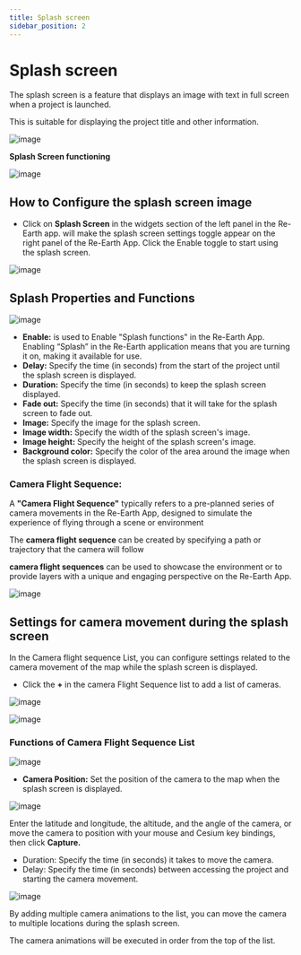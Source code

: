 ```yaml
---
title: Splash screen
sidebar_position: 2
---
```


# Splash screen

The splash screen is a feature that displays an image with text in full screen when a project is launched.

This is suitable for displaying the project title and other information.

![image](./img/0.gif)

**Splash Screen functioning**

![image](./img/1.gif)

## How to Configure the splash screen image

- Click on **Splash Screen** in the widgets section of the left panel in the Re-Earth app. will make the splash screen settings toggle appear on the right panel of the Re-Earth App. Click the Enable toggle to start using the splash screen.

![image](./img/0.png)

## Splash Properties and Functions

![image](./img/1.png)

- **Enable:** is used to Enable "Splash functions" in the Re-Earth App. Enabling “Splash” in the Re-Earth application means that you are turning it on, making it available for use.
- **Delay:** Specify the time (in seconds) from the start of the project until the splash screen is displayed.
- **Duration:** Specify the time (in seconds) to keep the splash screen displayed.
- **Fade out:** Specify the time (in seconds) that it will take for the splash screen to fade out.
- **Image:** Specify the image for the splash screen.
- **Image width:** Specify the width of the splash screen's image.
- **Image height:** Specify the height of the splash screen's image.
- **Background color:** Specify the color of the area around the image when the splash screen is displayed.

### **Camera Flight Sequence**:

A **"Camera Flight Sequence"** typically refers to a pre-planned series of camera movements in the Re-Earth App, designed to simulate the experience of flying through a scene or environment

The **camera flight sequence** can be created by specifying a path or trajectory that the camera will follow

**camera flight sequences** can be used to showcase the environment or to provide layers with a unique and engaging perspective on the Re-Earth App.

![image](./img/2.png)

## Settings for camera movement during the splash screen

In the Camera flight sequence List, you can configure settings related to the camera movement of the map while the splash screen is displayed.

- Click the **+** in the camera Flight Sequence list to add a list of cameras.

![image](./img/3.png)

![image](./img/4.png)

### Functions of Camera Flight Sequence List

![image](./img/5.png)

- **Camera Position:** Set the position of the camera to the map when the splash screen is displayed.

![image](./img/6.png)

Enter the latitude and longitude, the altitude, and the angle of the camera, or move the camera to position with your mouse and Cesium key bindings, then click **Capture.**

- Duration: Specify the time (in seconds) it takes to move the camera.
- Delay: Specify the time (in seconds) between accessing the project and starting the camera movement.

![image](./img/7.png)

By adding multiple camera animations to the list, you can move the camera to multiple locations during the splash screen.

The camera animations will be executed in order from the top of the list.
